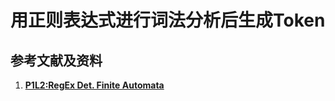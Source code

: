 # 用正则表达式进行词法分析后生成Token

## 参考文献及资料

1. [**P1L2:RegEx Det. Finite Automata**](https://classroom.udacity.com/courses/ud168/lessons/9666929911/concepts/101713986250923)
